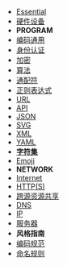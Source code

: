* [Essential](essential/README.md)
* [硬件设备](essential/hardware.md)
* **PROGRAM**
* [编码通用](essential/code-common.md)
* [身份认证](essential/security/identity.md)
* [加密](essential/security/crypto.md)
* [算法](essential/algorithms.md)
* [通配符](essential/wildcards.md)
* [正则表达式](essential/regex.md)
* [URL](essential/url.md)
* [API](essential/api.md)
* [JSON](essential/json.md)
* [SVG](essential/svg.md)
* [XML](essential/xml.md)
* [YAML](essential/yaml.md)
* [**字符集**](essential/character-sets/README.md)
* [Emoji](essential/character-sets/emoji.md)
* **NETWORK**
* [Internet](essential/network/internet.md)
* [HTTP(S)](essential/network/http.md)
* [跨源资源共享](essential/network/cors.md)
* [DNS](essential/network/dns.md)
* [IP](essential/network/ip.md)
* [服务器](essential/network/hosting.md)
* **风格指南**
* [编码规范](essential/style-guide/code-guide.md)
* [命名规则](essential/style-guide/code-naming-rule.md)
